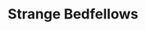 ---
title: Strange Bedfellows
year: 1950
opening_date: 1950-11-17
closing_date: 1950-11-25
layout: productions
image:
image_caption:
image_credit:
playbill: 
category: 
Theatre: Theatre Jacksonville
Venue: Little Theatre
cast:
  Addie Cromwell Hampton: Jewett Ashley
  Beulah: Jeanne Strickland
  Birdie: Sue Miller
  Clarissa Blynn Cromwell: Marion Conner
  Gifford Hampton: George Durney
  Julia Cromwell: Jean Heebner
  Lillian Hampton: Sabina Clair Reiser
  Ling: Bill Gibbs
  Matthew Cromwell: Snick Ogden
  Mayor Ambrose Tibbett: Richard Kaszner
  Mrs. Gimble: Billie Lane Rush
  Mrs. Tillie Sparker: Jane Porter
  Mrs. Worley: Mildred Thomas
  Nicky Hampton:
    - Frank Seghers, Jr.
    - Mathis Lee Becker
  Opal: Bonnie Manes
  Senator William Cromwell: Major J. Reiser
  Vincent Pemberton: Jack Vaughn
  Zita: June Bowden
crew:
  Director: Paul E. Geisenhof
  Assistant Director:
    - Jeanne Strickland
    - Sue Miller
  Book Holder: Eve Oltman
  Curtain: L.J. Gift
  Light Controls: Walter Quattlebaum
  Make-up Assistant:
    - Elmo Lehman
    - Jane Porter
    - Ernestine Taylor
    - Roy Meischner
  Make-up Chairman: Richard Kaszner
  Music: Su Hawkins
  Properties Assistant:
    - Helen Jones
    - Ruth Hamilton
    - Larry Johnson
    - Margaret Grimm
    - Deane Jackson
    - Joan Brown
    - Janet Sucow
    - Larry Zell
    - Edna Spindel
  Properties Chairman: Edythe Price
  Set and Technical Direction: Bernard W. Kane
  Set Color Design: Jay Harder
  Set Construction and Painting:
    - Walter Quattlebaum
    - Edna Spindel
    - Shirley Kane
    - Reine Arrington
    - Jimmy Dawson
    - Frankie Goldberg
    - Gloria Meekins
    - Grace Ogden
    - Larry Zell
    - Laurel Barton
    - Jean Rabin
  Stage Manager: Peggy Gift
  Wardrobe Chairman: 
  - Eula Mae Snow
  - Madelon Geisenhof
  Wardrobe Assistant:
    - Ann Pafford Welch
    - Karen O'Shaughnessy
    - Margaret Fairweather
    - Helen List
    - Edna Spindel
    - Laurel Barton
    - Dorothy Womble
    - Doris Hobgood
    - Mrs. R.P. Broome
    - Polly Clendening
    - Jean Rabin
orchestra:
external_links:
---